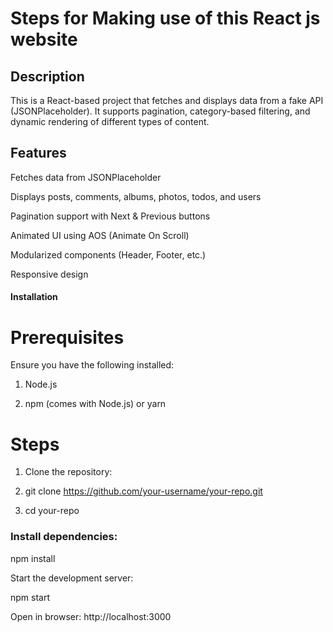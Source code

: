 # Steps for Making use of this React js website

## Description

This is a React-based project that fetches and displays data from a fake API (JSONPlaceholder). It supports pagination, category-based filtering, and dynamic rendering of different types of content.

## Features

Fetches data from JSONPlaceholder

Displays posts, comments, albums, photos, todos, and users

Pagination support with Next & Previous buttons

Animated UI using AOS (Animate On Scroll)

Modularized components (Header, Footer, etc.)

Responsive design

#### Installation

# Prerequisites

Ensure you have the following installed:

1. Node.js

2. npm (comes with Node.js) or yarn

# Steps

1. Clone the repository:

2. git clone https://github.com/your-username/your-repo.git

3. cd your-repo

### Install dependencies:

npm install

Start the development server:

npm start

Open in browser:
http://localhost:3000
